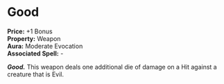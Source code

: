 # Good

**Price:** +1 Bonus  
**Property:** Weapon  
**Aura:** Moderate Evocation  
**Associated Spell:** -  

***Good.*** This weapon deals one additional die of damage on a Hit against a creature that is Evil.
